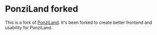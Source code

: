# PonziLand forked

This is a fork of [PonziLand](https://github.com/dadas190/PonziLand).
It's been forked to create better frontend and usability for PonziLand.
